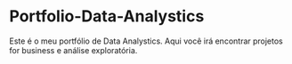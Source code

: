 # Portfolio-Data-Analystics
Este é o meu portfólio de Data Analystics. Aqui você irá encontrar projetos for business e análise exploratória.
